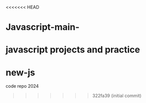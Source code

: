 <<<<<<< HEAD
# Javascript-main-
javascript projects and practice
=======
# new-js
code repo 2024 
>>>>>>> 322fa39 (initial commit)
